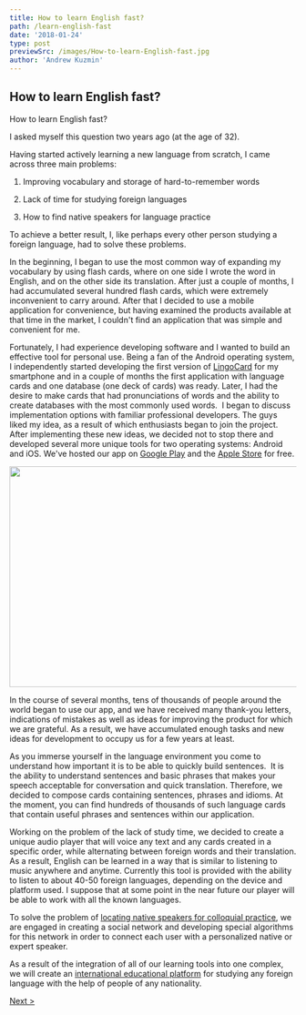 ```yaml
---
title: How to learn English fast?
path: /learn-english-fast
date: '2018-01-24'
type: post
previewSrc: /images/How-to-learn-English-fast.jpg
author: 'Andrew Kuzmin'
---
```

## How to learn English fast?
How to learn English fast?

I asked myself this question two years ago (at the age of 32).

Having started actively learning a new language from scratch, I came across three main problems:

1. Improving vocabulary and storage of hard-to-remember words

2. Lack of time for studying foreign languages

3. How to find native speakers for language practice

To achieve a better result, I, like perhaps every other person studying a foreign language, had to solve these problems.

In the beginning, I began to use the most common way of expanding my vocabulary by using flash cards, where on one side I wrote the word in English, and on the other side its translation. After just a couple of months, I had accumulated several hundred flash cards, which were extremely inconvenient to carry around. After that I decided to use a mobile application for convenience, but having examined the products available at that time in the market, I couldn't find an application that was simple and convenient for me.

Fortunately, I had experience developing software and I wanted to build an effective tool for personal use. Being a fan of the Android operating system, I independently started developing the first version of <a href="/#free-mobile-app" target="_blank" rel="noopener">LingoCard</a> for my smartphone and in a couple of months the first application with language cards and one database (one deck of cards) was ready. Later, I had the desire to make cards that had pronunciations of words and the ability to create databases with the most commonly used words.  I began to discuss implementation options with familiar professional developers. The guys liked my idea, as a result of which enthusiasts began to join the project. After implementing these new ideas, we decided not to stop there and developed several more unique tools for two operating systems: Android and iOS. We've hosted our app on <a href="https://play.google.com/store/apps/details?id=com.lingocard.lingocard" target="_blank" rel="noopener">Google Play</a> and the <a href="https://itunes.apple.com/us/app/lingocard/id1217076835?mt=8" target="_blank" rel="noopener">Apple Store</a> for free.

<img class="wp-image-5587 aligncenter" src="../images/2018/01/LigoCard-App-small.png" alt="" width="973" height="388" />

In the course of several months, tens of thousands of people around the world began to use our app, and we have received many thank-you letters, indications of mistakes as well as ideas for improving the product for which we are grateful. As a result, we have accumulated enough tasks and new ideas for development to occupy us for a few years at least.

As you immerse yourself in the language environment you come to understand how important it is to be able to quickly build sentences.  It is the ability to understand sentences and basic phrases that makes your speech acceptable for conversation and quick translation. Therefore, we decided to compose cards containing sentences, phrases and idioms. At the moment, you can find hundreds of thousands of such language cards that contain useful phrases and sentences within our application.

Working on the problem of the lack of study time, we decided to create a unique audio player that will voice any text and any cards created in a specific order, while alternating between foreign words and their translation. As a result, English can be learned in a way that is similar to listening to music anywhere and anytime. Currently this tool is provided with the ability to listen to about 40-50 foreign languages, depending on the device and platform used. I suppose that at some point in the near future our player will be able to work with all the known languages.

To solve the problem of <a href="/find-native-speakers/" target="_blank" rel="noopener">locating native speakers for colloquial practice</a>, we are engaged in creating a social network and developing special algorithms for this network in order to connect each user with a personalized native or expert speaker.

As a result of the integration of all of our learning tools into one complex, we will create an <a href="/platform/" target="_blank" rel="noopener">international educational platform</a> for studying any foreign language with the help of people of any nationality.

<a href="/find-native-speakers">Next ></a>
